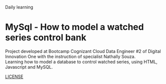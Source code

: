 Daily learning

# MySql - How to model a watched series control bank

Project developed at Bootcamp Cognizant Cloud Data Engineer #2 of Digital Innovation One with the instruction of specialist Nathally Souza.  
Learning how to model a database to control watched series, using HTML, Javascript and MySQL.

[LICENSE](./LICENSE)
